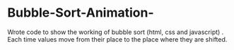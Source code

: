 # Bubble-Sort-Animation-
Wrote code to show the working of bubble sort (html, css and javascript) . 
Each time values move from their place to the place where they are shifted.
